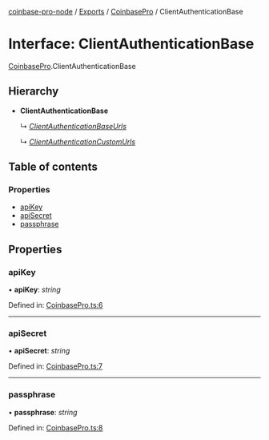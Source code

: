 [coinbase-pro-node](../README.md) / [Exports](../modules.md) / [CoinbasePro](../modules/coinbasepro.md) / ClientAuthenticationBase

# Interface: ClientAuthenticationBase

[CoinbasePro](../modules/coinbasepro.md).ClientAuthenticationBase

## Hierarchy

* **ClientAuthenticationBase**

  ↳ [*ClientAuthenticationBaseUrls*](coinbasepro.clientauthenticationbaseurls.md)

  ↳ [*ClientAuthenticationCustomUrls*](coinbasepro.clientauthenticationcustomurls.md)

## Table of contents

### Properties

- [apiKey](coinbasepro.clientauthenticationbase.md#apikey)
- [apiSecret](coinbasepro.clientauthenticationbase.md#apisecret)
- [passphrase](coinbasepro.clientauthenticationbase.md#passphrase)

## Properties

### apiKey

• **apiKey**: *string*

Defined in: [CoinbasePro.ts:6](https://github.com/bennycode/coinbase-pro-node/blob/004782e/src/CoinbasePro.ts#L6)

___

### apiSecret

• **apiSecret**: *string*

Defined in: [CoinbasePro.ts:7](https://github.com/bennycode/coinbase-pro-node/blob/004782e/src/CoinbasePro.ts#L7)

___

### passphrase

• **passphrase**: *string*

Defined in: [CoinbasePro.ts:8](https://github.com/bennycode/coinbase-pro-node/blob/004782e/src/CoinbasePro.ts#L8)
